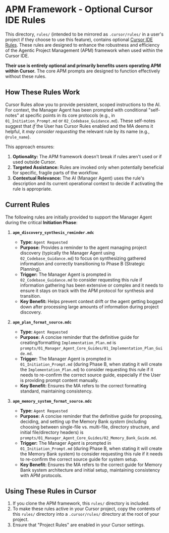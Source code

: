 # APM Framework - Optional Cursor IDE Rules

This directory, `rules/` (intended to be mirrored as `.cursor/rules/` in a user's project if they choose to use this feature), contains optional [Cursor IDE Rules](https://docs.cursor.com/context/rules). These rules are designed to enhance the robustness and efficiency of the Agentic Project Management (APM) framework when used within the Cursor IDE.

**Their use is entirely optional and primarily benefits users operating APM within Cursor.** The core APM prompts are designed to function effectively without these rules.

## How These Rules Work

Cursor Rules allow you to provide persistent, scoped instructions to the AI. For context, the Manager Agent has been prompted with conditional "self-notes" at specific points in its core protocols (e.g., in `01_Initiation_Prompt.md` or `02_Codebase_Guidance.md`). These self-notes suggest that *if* the User has Cursor Rules enabled and the MA deems it helpful, it *may consider requesting* the relevant rule by its name (e.g., `@rule_name`).

This approach ensures:
1.  **Optionality:** The APM framework doesn't break if rules aren't used or if used outside Cursor.
2.  **Targeted Assistance:** Rules are invoked only when potentially beneficial for specific, fragile parts of the workflow.
3.  **Contextual Relevance:** The AI (Manager Agent) uses the rule's description and its current operational context to decide if activating the rule is appropriate.

## Current Rules 

The following rules are initially provided to support the Manager Agent during the critical **Initiation Phase**:

1.  **`apm_discovery_synthesis_reminder.mdc`**
    *   **Type:** `Agent Requested`
    *   **Purpose:** Provides a reminder to the agent managing project discovery (typically the Manager Agent using `02_Codebase_Guidance.md`) to focus on synthesizing gathered information and correctly transitioning to Phase B (Strategic Planning).
    *   **Trigger:** The Manager Agent is prompted in `02_Codebase_Guidance.md` to consider requesting this rule if information gathering has been extensive or complex and it needs to ensure it stays on track with the APM protocol for synthesis and transition.
    *   **Key Benefit:** Helps prevent context drift or the agent getting bogged down after processing large amounts of information during project discovery.

2.  **`apm_plan_format_source.mdc`**
    *   **Type:** `Agent Requested`
    *   **Purpose:** A concise reminder that the definitive guide for creating/formatting `Implementation_Plan.md` is `prompts/01_Manager_Agent_Core_Guides/01_Implementation_Plan_Guide.md`.
    *   **Trigger:** The Manager Agent is prompted in `01_Initiation_Prompt.md` (during Phase B, when stating it will create the `Implementation_Plan.md`) to consider requesting this rule if it needs to re-confirm the correct source guide, especially if the User is providing prompt content manually.
    *   **Key Benefit:** Ensures the MA refers to the correct formatting standard, maintaining consistency.

3.  **`apm_memory_system_format_source.mdc`**
    *   **Type:** `Agent Requested`
    *   **Purpose:** A concise reminder that the definitive guide for proposing, deciding, and setting up the Memory Bank *system* (including choosing between single-file vs. multi-file, directory structure, and initial file/directory headers) is `prompts/01_Manager_Agent_Core_Guides/02_Memory_Bank_Guide.md`.
    *   **Trigger:** The Manager Agent is prompted in `01_Initiation_Prompt.md` (during Phase B, when stating it will create the Memory Bank system) to consider requesting this rule if it needs to re-confirm the correct source guide for system setup.
    *   **Key Benefit:** Ensures the MA refers to the correct guide for Memory Bank system architecture and initial setup, maintaining consistency with APM protocols.

## Using These Rules in Cursor

1.  If you clone the APM framework, this `rules/` directory is included.
2.  To make these rules active in your Cursor project, copy the contents of this `rules/` directory into a `.cursor/rules/` directory at the root of your project.
3.  Ensure that "Project Rules" are enabled in your Cursor settings.
